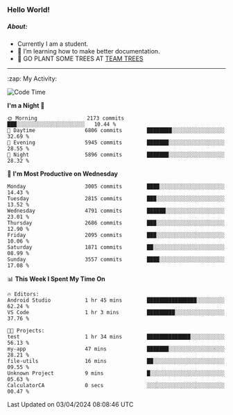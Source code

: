 ### Hello World!

##### About:
- Currently I am a student.
- 🌱 I’m learning how to make better documentation.
- 🌱 GO PLANT SOME TREES AT [TEAM TREES](https://teamtrees.org/)

---
  <summary>:zap: My Activity:</summary>
  
<!--START_SECTION:waka-->
![Code Time](http://img.shields.io/badge/Code%20Time-1%2C306%20hrs%2040%20mins-blue)

**I'm a Night 🦉** 

```text
🌞 Morning                2173 commits        ███░░░░░░░░░░░░░░░░░░░░░░   10.44 % 
🌆 Daytime                6806 commits        ████████░░░░░░░░░░░░░░░░░   32.69 % 
🌃 Evening                5945 commits        ███████░░░░░░░░░░░░░░░░░░   28.55 % 
🌙 Night                  5896 commits        ███████░░░░░░░░░░░░░░░░░░   28.32 % 
```
📅 **I'm Most Productive on Wednesday** 

```text
Monday                   3005 commits        ████░░░░░░░░░░░░░░░░░░░░░   14.43 % 
Tuesday                  2815 commits        ███░░░░░░░░░░░░░░░░░░░░░░   13.52 % 
Wednesday                4791 commits        ██████░░░░░░░░░░░░░░░░░░░   23.01 % 
Thursday                 2686 commits        ███░░░░░░░░░░░░░░░░░░░░░░   12.90 % 
Friday                   2095 commits        ███░░░░░░░░░░░░░░░░░░░░░░   10.06 % 
Saturday                 1871 commits        ██░░░░░░░░░░░░░░░░░░░░░░░   08.99 % 
Sunday                   3557 commits        ████░░░░░░░░░░░░░░░░░░░░░   17.08 % 
```


📊 **This Week I Spent My Time On** 

```text
🔥 Editors: 
Android Studio           1 hr 45 mins        ████████████████░░░░░░░░░   62.24 % 
VS Code                  1 hr 3 mins         █████████░░░░░░░░░░░░░░░░   37.76 % 

🐱‍💻 Projects: 
test                     1 hr 34 mins        ██████████████░░░░░░░░░░░   56.13 % 
my-app                   47 mins             ███████░░░░░░░░░░░░░░░░░░   28.21 % 
file-utils               16 mins             ██░░░░░░░░░░░░░░░░░░░░░░░   09.55 % 
Unknown Project          9 mins              █░░░░░░░░░░░░░░░░░░░░░░░░   05.63 % 
CalculatorCA             0 secs              ░░░░░░░░░░░░░░░░░░░░░░░░░   00.47 % 
```


 Last Updated on 03/04/2024 08:08:46 UTC
<!--END_SECTION:waka-->
